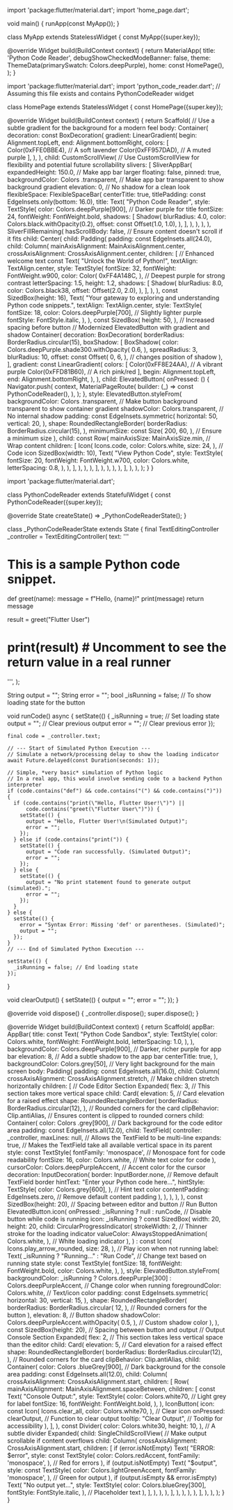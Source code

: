 import 'package:flutter/material.dart';
import 'home_page.dart';

void main() {
  runApp(const MyApp());
}

class MyApp extends StatelessWidget {
  const MyApp({super.key});

  @override
  Widget build(BuildContext context) {
    return MaterialApp(
      title: 'Python Code Reader',
      debugShowCheckedModeBanner: false,
      theme: ThemeData(primarySwatch: Colors.deepPurple),
      home: const HomePage(),
    );
  }




import 'package:flutter/material.dart';
import 'python_code_reader.dart'; // Assuming this file exists and contains PythonCodeReader widget

class HomePage extends StatelessWidget {
  const HomePage({super.key});

  @override
  Widget build(BuildContext context) {
    return Scaffold(
      // Use a subtle gradient for the background for a modern feel
      body: Container(
        decoration: const BoxDecoration(
          gradient: LinearGradient(
            begin: Alignment.topLeft,
            end: Alignment.bottomRight,
            colors: [
              Color(0xFFE0BBE4), // A soft lavender
              Color(0xFF957DAD), // A muted purple
            ],
          ),
        ),
        child: CustomScrollView(
          // Use CustomScrollView for flexibility and potential future scrollability
          slivers: [
            SliverAppBar(
              expandedHeight: 150.0, // Make app bar larger
              floating: false,
              pinned: true,
              backgroundColor:
                  Colors
                      .transparent, // Make app bar transparent to show background gradient
              elevation: 0, // No shadow for a clean look
              flexibleSpace: FlexibleSpaceBar(
                centerTitle: true,
                titlePadding: const EdgeInsets.only(bottom: 16.0),
                title: Text(
                  "Python Code Reader",
                  style: TextStyle(
                    color: Colors.deepPurple[900], // Darker purple for title
                    fontSize: 24,
                    fontWeight: FontWeight.bold,
                    shadows: [
                      Shadow(
                        blurRadius: 4.0,
                        color: Colors.black.withOpacity(0.2),
                        offset: const Offset(1.0, 1.0),
                      ),
                    ],
                  ),
                ),
              ),
            ),
            SliverFillRemaining(
              hasScrollBody: false, // Ensure content doesn't scroll if it fits
              child: Center(
                child: Padding(
                  padding: const EdgeInsets.all(24.0),
                  child: Column(
                    mainAxisAlignment: MainAxisAlignment.center,
                    crossAxisAlignment: CrossAxisAlignment.center,
                    children: [
                      // Enhanced welcome text
                      const Text(
                        "Unlock the World of Python!",
                        textAlign: TextAlign.center,
                        style: TextStyle(
                          fontSize: 32,
                          fontWeight: FontWeight.w900,
                          color: Color(
                            0xFF4A148C,
                          ), // Deepest purple for strong contrast
                          letterSpacing: 1.5,
                          height: 1.2,
                          shadows: [
                            Shadow(
                              blurRadius: 8.0,
                              color: Colors.black38,
                              offset: Offset(2.0, 2.0),
                            ),
                          ],
                        ),
                      ),
                      const SizedBox(height: 16),
                      Text(
                        "Your gateway to exploring and understanding Python code snippets.",
                        textAlign: TextAlign.center,
                        style: TextStyle(
                          fontSize: 18,
                          color:
                              Colors.deepPurple[700], // Slightly lighter purple
                          fontStyle: FontStyle.italic,
                        ),
                      ),
                      const SizedBox(
                        height: 50,
                      ), // Increased spacing before button
                      // Modernized ElevatedButton with gradient and shadow
                      Container(
                        decoration: BoxDecoration(
                          borderRadius: BorderRadius.circular(15),
                          boxShadow: [
                            BoxShadow(
                              color: Colors.deepPurple.shade300.withOpacity(
                                0.6,
                              ),
                              spreadRadius: 3,
                              blurRadius: 10,
                              offset: const Offset(
                                0,
                                6,
                              ), // changes position of shadow
                            ),
                          ],
                          gradient: const LinearGradient(
                            colors: [
                              Color(0xFF8E24AA), // A vibrant purple 
                              Color(0xFFD81B60), // A rich pink/red
                            ],
                            begin: Alignment.topLeft,
                            end: Alignment.bottomRight,
                          ),
                        ),
                        child: ElevatedButton(
                          onPressed: () {
                            Navigator.push(
                              context,
                              MaterialPageRoute(
                                builder: (_) => const PythonCodeReader(),
                              ),
                            );
                          },
                          style: ElevatedButton.styleFrom(
                            backgroundColor:
                                Colors
                                    .transparent, // Make button background transparent to show container gradient
                            shadowColor:
                                Colors.transparent, // No internal shadow
                            padding: const EdgeInsets.symmetric(
                              horizontal: 50,
                              vertical: 20,
                            ),
                            shape: RoundedRectangleBorder(
                              borderRadius: BorderRadius.circular(15),
                            ),
                            minimumSize: const Size(
                              200,
                              60,
                            ), // Ensure a minimum size
                          ),
                          child: const Row(
                            mainAxisSize: MainAxisSize.min, // Wrap content
                            children: [
                              Icon(
                                Icons.code,
                                color: Colors.white,
                                size: 24,
                              ), // Code icon
                              SizedBox(width: 10),
                              Text(
                                "View Python Code",
                                style: TextStyle(
                                  fontSize: 20,
                                  fontWeight: FontWeight.w700,
                                  color: Colors.white,
                                  letterSpacing: 0.8,
                                ),
                              ),
                            ],
                          ),
                        ),
                      ),
                    ],
                  ),
                ),
              ),
            ),
          ],
        ),
      ),
    );
  }
}


import 'package:flutter/material.dart';

class PythonCodeReader extends StatefulWidget {
  const PythonCodeReader({super.key});

  @override
  State<PythonCodeReader> createState() => _PythonCodeReaderState();
}

class _PythonCodeReaderState extends State<PythonCodeReader> {
  final TextEditingController _controller = TextEditingController(
    text: '''
# This is a sample Python code snippet.
def greet(name):
    message = f"Hello, {name}!"
    print(message)
    return message

result = greet("Flutter User")
# print(result) # Uncomment to see the return value in a real runner
''',
  );

  String output = "";
  String error = "";
  bool _isRunning = false; // To show loading state for the button

  void runCode() async {
    setState(() {
      _isRunning = true; // Set loading state
      output = ""; // Clear previous output
      error = ""; // Clear previous error
    });

    final code = _controller.text;

    // --- Start of Simulated Python Execution ---
    // Simulate a network/processing delay to show the loading indicator
    await Future.delayed(const Duration(seconds: 1));

    // Simple, *very basic* simulation of Python logic
    // In a real app, this would involve sending code to a backend Python interpreter
    if (code.contains("def") && code.contains("(") && code.contains(")")) {
      if (code.contains("print(\"Hello, Flutter User!\")") ||
          code.contains("greet(\"Flutter User\")")) {
        setState(() {
          output = "Hello, Flutter User!\n(Simulated Output)";
          error = "";
        });
      } else if (code.contains("print(")) {
        setState(() {
          output = "Code ran successfully. (Simulated Output)";
          error = "";
        });
      } else {
        setState(() {
          output = "No print statement found to generate output (simulated).";
          error = "";
        });
      }
    } else {
      setState(() {
        error = "Syntax Error: Missing 'def' or parentheses. (Simulated)";
        output = "";
      });
    }
    // --- End of Simulated Python Execution ---

    setState(() {
      _isRunning = false; // End loading state
    });
  }

  void clearOutput() {
    setState(() {
      output = "";
      error = "";
    });
  }

  @override
  void dispose() {
    _controller.dispose();
    super.dispose();
  }

  @override
  Widget build(BuildContext context) {
    return Scaffold(
      appBar: AppBar(
        title: const Text(
          "Python Code Sandbox",
          style: TextStyle(
            color: Colors.white,
            fontWeight: FontWeight.bold,
            letterSpacing: 1.0,
          ),
        ),
        backgroundColor:
            Colors.deepPurple[900], // Darker, richer purple for app bar
        elevation: 8, // Add a subtle shadow to the app bar
        centerTitle: true,
      ),
      backgroundColor:
          Colors.grey[50], // Very light background for the main screen
      body: Padding(
        padding: const EdgeInsets.all(16.0),
        child: Column(
          crossAxisAlignment:
              CrossAxisAlignment.stretch, // Make children stretch horizontally
          children: [
            // Code Editor Section
            Expanded(
              flex: 3, // This section takes more vertical space
              child: Card(
                elevation: 5, // Card elevation for a raised effect
                shape: RoundedRectangleBorder(
                  borderRadius: BorderRadius.circular(12),
                ), // Rounded corners for the card
                clipBehavior:
                    Clip.antiAlias, // Ensures content is clipped to rounded corners
                child: Container(
                  color:
                      Colors
                          .grey[900], // Dark background for the code editor area
                  padding: const EdgeInsets.all(12.0),
                  child: TextField(
                    controller: _controller,
                    maxLines: null, // Allows the TextField to be multi-line
                    expands:
                        true, // Makes the TextField take all available vertical space in its parent
                    style: const TextStyle(
                      fontFamily:
                          'monospace', // Monospace font for code readability
                      fontSize: 16,
                      color: Colors.white, // White text color for code
                    ),
                    cursorColor:
                        Colors.deepPurpleAccent, // Accent color for the cursor
                    decoration: InputDecoration(
                      border:
                          InputBorder.none, // Remove default TextField border
                      hintText: "Enter your Python code here...",
                      hintStyle: TextStyle(
                        color: Colors.grey[600],
                      ), // Hint text color
                      contentPadding:
                          EdgeInsets.zero, // Remove default content padding
                    ),
                  ),
                ),
              ),
            ),
            const SizedBox(height: 20), // Spacing between editor and button
            // Run Button
            ElevatedButton.icon(
              onPressed:
                  _isRunning
                      ? null
                      : runCode, // Disable button while code is running
              icon:
                  _isRunning
                      ? const SizedBox(
                        width: 20,
                        height: 20,
                        child: CircularProgressIndicator(
                          strokeWidth:
                              2, // Thinner stroke for the loading indicator
                          valueColor: AlwaysStoppedAnimation<Color>(
                            Colors.white,
                          ), // White loading indicator
                        ),
                      )
                      : const Icon(
                        Icons.play_arrow_rounded,
                        size: 28,
                      ), // Play icon when not running
              label: Text(
                _isRunning
                    ? "Running..."
                    : "Run Code", // Change text based on running state
                style: const TextStyle(
                  fontSize: 18,
                  fontWeight: FontWeight.bold,
                  color: Colors.white,
                ),
              ),
              style: ElevatedButton.styleFrom(
                backgroundColor:
                    _isRunning
                        ? Colors.deepPurple[300]
                        : Colors.deepPurpleAccent, // Change color when running
                foregroundColor: Colors.white, // Text/icon color
                padding: const EdgeInsets.symmetric(
                  horizontal: 30,
                  vertical: 15,
                ),
                shape: RoundedRectangleBorder(
                  borderRadius: BorderRadius.circular(
                    12,
                  ), // Rounded corners for the button
                ),
                elevation: 8, // Button shadow
                shadowColor: Colors.deepPurpleAccent.withOpacity(
                  0.5,
                ), // Custom shadow color
              ),
            ),
            const SizedBox(height: 20), // Spacing between button and output
            // Output Console Section
            Expanded(
              flex: 2, // This section takes less vertical space than the editor
              child: Card(
                elevation: 5, // Card elevation for a raised effect
                shape: RoundedRectangleBorder(
                  borderRadius: BorderRadius.circular(12),
                ), // Rounded corners for the card
                clipBehavior: Clip.antiAlias,
                child: Container(
                  color:
                      Colors
                          .blueGrey[900], // Dark background for the console area
                  padding: const EdgeInsets.all(12.0),
                  child: Column(
                    crossAxisAlignment: CrossAxisAlignment.start,
                    children: [
                      Row(
                        mainAxisAlignment: MainAxisAlignment.spaceBetween,
                        children: [
                          const Text(
                            "Console Output:",
                            style: TextStyle(
                              color: Colors.white70, // Light grey for label
                              fontSize: 16,
                              fontWeight: FontWeight.bold,
                            ),
                          ),
                          IconButton(
                            icon: const Icon(
                              Icons.clear_all,
                              color: Colors.white70,
                            ), // Clear icon
                            onPressed: clearOutput, // Function to clear output
                            tooltip:
                                "Clear Output", // Tooltip for accessibility
                          ),
                        ],
                      ),
                      const Divider(
                        color: Colors.white30,
                        height: 10,
                      ), // A subtle divider
                      Expanded(
                        child: SingleChildScrollView(
                          // Make output scrollable if content overflows
                          child: Column(
                            crossAxisAlignment: CrossAxisAlignment.start,
                            children: [
                              if (error.isNotEmpty)
                                Text(
                                  "ERROR: $error",
                                  style: const TextStyle(
                                    color: Colors.redAccent,
                                    fontFamily: 'monospace',
                                  ), // Red for errors
                                ),
                              if (output.isNotEmpty)
                                Text(
                                  "$output",
                                  style: const TextStyle(
                                    color: Colors.lightGreenAccent,
                                    fontFamily: 'monospace',
                                  ), // Green for output
                                ),
                              if (output.isEmpty && error.isEmpty)
                                Text(
                                  "No output yet...",
                                  style: TextStyle(
                                    color: Colors.blueGrey[300],
                                    fontStyle: FontStyle.italic,
                                  ), // Placeholder text
                                ),
                            ],
                          ),
                        ),
                      ),
                    ],
                  ),
                ),
              ),
            ),
          ],
        ),
      ),
    );
  }
}


